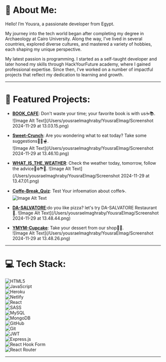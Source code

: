 # 💫 About Me:
Hello! I’m Yousra, a passionate developer from Egypt.  

My journey into the tech world began after completing my degree in Archaeology at Cairo University. Along the way, I’ve lived in several countries, explored diverse cultures, and mastered a variety of hobbies, each shaping my unique perspective.  

My latest passion is programming. I started as a self-taught developer and later honed my skills through HackYourFuture academy, where I gained professional expertise. Since then, I’ve worked on a number of impactful projects that reflect my dedication to learning and growth.  

---

# 🚀 Featured Projects:
- **[BOOK_CAFE](https://github.com/YousraElmag/cohort48-project-group-B)**: Don't waste your time; your favorite book is with us☕️📚.  
![Image Alt Text](/Users/yousraelmaghraby/YousraElmag/Screenshot 2024-11-29 at 13.03.15.png)
- **[Sweet-Crunch](https://github.com/YousraElmag/Sweet-Crunch-recipe-app)**: Are you wondering what to eat today? Take some suggestions🥗🥘🫕.  
![Image Alt Text](/Users/yousraelmaghraby/YousraElmag/Screenshot 2024-11-29 at 13.46.10.png)

- **[WHAT_IS_THE_WEATHER](https://github.com/YousraElmag/WHAT_IS_THE-WEATHER?tab=readme-ov-file)**: Check the weather today, tomorrow, follow the advice🌛❄️⛈🌝.
![Image Alt Text](/Users/yousraelmaghraby/YousraElmag/Screenshot 2024-11-29 at 13.47.01.png)

- **[Coffe-Break_Quiz](https://github.com/YousraElmag/hyf-c48-w2-browsers-quiz-app-coffee-break)**: Test Your infoemation about coffe☕️.
![Image Alt Text](path/to/image.png)

- **[DA-SALVATORE](https://github.com/YousraElmag/DA-SALVATORE)**:do you like pizza? let's try DA-SALVATORE Restaurant🍕.
![Image Alt Text](/Users/yousraelmaghraby/YousraElmag/Screenshot 2024-11-29 at 13.48.44.png)

- **[YMYM-Cupcake](https://github.com/YousraElmag/YMYM-cupcake)**: Take your dessert from our shop🍰🧁.  
![Image Alt Text](/Users/yousraelmaghraby/YousraElmag/Screenshot 2024-11-29 at 13.48.26.png)

---

# 💻 Tech Stack:
![HTML5](https://img.shields.io/badge/html5-%23E34F26.svg?style=for-the-badge&logo=html5&logoColor=white)  
![JavaScript](https://img.shields.io/badge/javascript-%23323330.svg?style=for-the-badge&logo=javascript&logoColor=%23F7DF1E)  
![Heroku](https://img.shields.io/badge/heroku-%23430098.svg?style=for-the-badge&logo=heroku&logoColor=white)  
![Netlify](https://img.shields.io/badge/netlify-%23000000.svg?style=for-the-badge&logo=netlify&logoColor=#00C7B7)  
![React](https://img.shields.io/badge/react-%2320232a.svg?style=for-the-badge&logo=react&logoColor=%2361DAFB)  
![SASS](https://img.shields.io/badge/SASS-hotpink.svg?style=for-the-badge&logo=SASS&logoColor=white)  
![MySQL](https://img.shields.io/badge/mysql-4479A1.svg?style=for-the-badge&logo=mysql&logoColor=white)  
![MongoDB](https://img.shields.io/badge/MongoDB-%234ea94b.svg?style=for-the-badge&logo=mongodb&logoColor=white)  
![GitHub](https://img.shields.io/badge/github-%23121011.svg?style=for-the-badge&logo=github&logoColor=white)  
![Git](https://img.shields.io/badge/git-%23F05033.svg?style=for-the-badge&logo=git&logoColor=white)  
![JWT](https://img.shields.io/badge/JWT-black?style=for-the-badge&logo=JSON%20web%20tokens)  
![Express.js](https://img.shields.io/badge/express.js-%23404d59.svg?style=for-the-badge&logo=express&logoColor=%2361DAFB)  
![React Hook Form](https://img.shields.io/badge/React%20Hook%20Form-%23EC5990.svg?style=for-the-badge&logo=reacthookform&logoColor=white)  
![React Router](https://img.shields.io/badge/React_Router-CA4245?style=for-the-badge&logo=react-router&logoColor=white)  

---

<!-- Proudly created with GPRM ( https://gprm.itsvg.in ) -->
